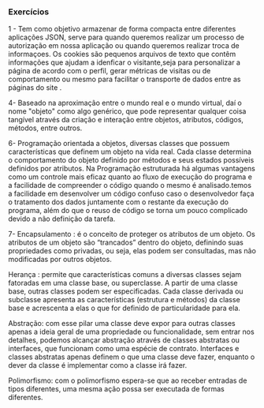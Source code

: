 ### Exercícios
1 - Tem como objetivo armazenar de forma compacta entre diferentes aplicações JSON, serve para quando queremos realizar um processo de autorização em nossa aplicação ou quando queremos realizar troca de informaçoes. Os cookies são pequenos arquivos de texto que contêm informações que ajudam a idenficar o visitante,seja para personalizar a página de acordo com o perfil, gerar métricas de visitas ou de comportamento ou mesmo para facilitar o transporte de dados entre as páginas do site .

4- Baseado na aproximação entre o mundo real e o mundo virtual, daí o nome "objeto" como algo genérico, que pode representar qualquer coisa tangível através da criação e interação entre objetos, atributos, códigos, métodos, entre outros.

6- Programação orientada a objetos, diversas classes que possuem características que definem um objeto na vida real. Cada classe determina o comportamento do objeto definido por métodos e seus estados possíveis definidos por atributos. Na Programação estruturada há algumas vantagens como um controle mais eficaz quanto ao fluxo de execução do programa e a facilidade de compreender o código quando o mesmo é analisado.temos a facilidade em desenvolver um código confuso caso o desenvolvedor faça o tratamento dos dados juntamente com o restante da execução do programa, além do que o reuso de código se torna um pouco complicado devido a não definição da tarefa.

7- Encapsulamento : é o conceito de proteger os atributos de um objeto. Os atributos de um objeto são “trancados” dentro do objeto, definindo suas propriedades como privadas, ou seja, elas podem ser consultadas, mas não modificadas por outros objetos. 

Herança : permite que características comuns a diversas classes sejam fatoradas em uma classe base, ou superclasse. A partir de uma classe base, outras classes podem ser especificadas. Cada classe derivada ou subclasse apresenta as características (estrutura e métodos) da classe base e acrescenta a elas o que for definido de particularidade para ela. 

Abstração: com esse pilar uma classe deve expor para outras classes apenas a ideia geral de uma propriedade ou funcionalidade, sem entrar nos detalhes, podemos alcançar abstração através de classes abstratas ou interfaces, que funcionam como uma espécie de contrato. Interfaces e classes abstratas apenas definem o que uma classe deve fazer, enquanto o dever da classe é implementar como a classe irá fazer.

Polimorfismo: com o polimorfismo espera-se que ao receber entradas de tipos diferentes, uma mesma ação possa ser executada de formas diferentes.
